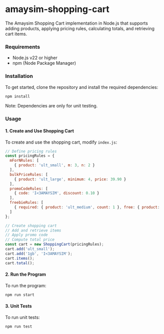 # amaysim-shopping-cart

The Amaysim Shopping Cart implementation in Node.js that supports adding products, applying pricing rules, calculating totals, and retrieving cart items.

### Requirements
- Node.js v22 or higher
- npm (Node Package Manager)

### Installation

To get started, clone the repository and install the required dependencies:
```bash
npm install
```
Note: Dependencies are only for unit testing.

### Usage

#### 1. Create and Use Shopping Cart
To create and use the shopping cart, modify `index.js`:
```javascript
// Define pricing rules
const pricingRules = {
  mForNRules: [
    { product: 'ult_small', m: 3, n: 2 }
  ],
  bulkPriceRules: [
    { product: 'ult_large', minimum: 4, price: 39.90 }
  ],
  promoCodeRules: [
    { code: 'I<3AMAYSIM', discount: 0.10 }
  ],
  freebieRules: [
    { required: { product: 'ult_medium', count: 1 }, free: { product: '1gb', count: 1 }}
  ]
};

// Create shopping cart
// Add and retrieve items
// Apply promo code
// Compute total price
const cart = new ShoppingCart(pricingRules); 
cart.add('ult_small');
cart.add('1gb', 'I<3AMAYSIM');
cart.items();
cart.total();
```

#### 2. Run the Program
To run the program:
```bash
npm run start
```

#### 3. Unit Tests
To run unit tests:
```bash
npm run test
```